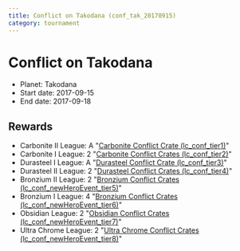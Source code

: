 ```yaml
---
title: Conflict on Takodana (conf_tak_20170915)
category: tournament
---
```

# Conflict on Takodana

  * Planet: Takodana
  * Start date: 2017-09-15
  * End date: 2017-09-18

## Rewards

  * Carbonite II League: A "[Carbonite Conflict Crate (lc_conf_tier1)](lc_conf_tier1.html)"
  * Carbonite I League: 2 "[Carbonite Conflict Crates (lc_conf_tier2)](lc_conf_tier2.html)"
  * Durasteel I League: A "[Durasteel Conflict Crate (lc_conf_tier3)](lc_conf_tier3.html)"
  * Durasteel II League: 2 "[Durasteel Conflict Crates (lc_conf_tier4)](lc_conf_tier4.html)"
  * Bronzium II League: 2 "[Bronzium Conflict Crates (lc_conf_newHeroEvent_tier5)](lc_conf_newHeroEvent_tier5.html)"
  * Bronzium I League: 4 "[Bronzium Conflict Crates (lc_conf_newHeroEvent_tier6)](lc_conf_newHeroEvent_tier6.html)"
  * Obsidian League: 2 "[Obsidian Conflict Crates (lc_conf_newHeroEvent_tier7)](lc_conf_newHeroEvent_tier7.html)"
  * Ultra Chrome League: 2 "[Ultra Chrome Conflict Crates (lc_conf_newHeroEvent_tier8)](lc_conf_newHeroEvent_tier8.html)"
